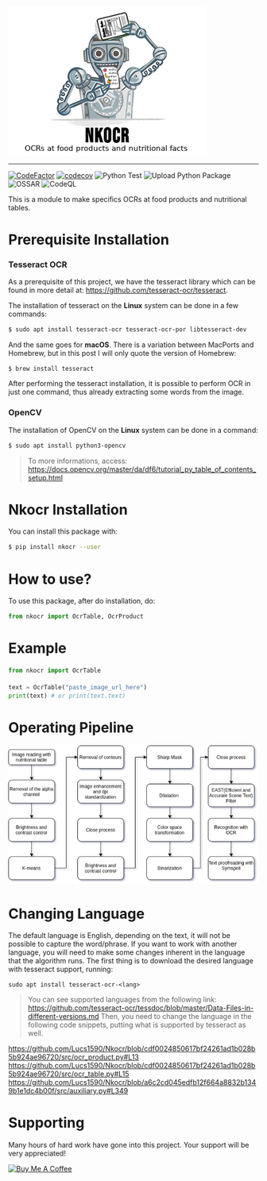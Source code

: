 ![Nkocr_logo](https://raw.githubusercontent.com/Lucs1590/Nkocr/master/logo.jpg)

--------------------------------------

[![CodeFactor](https://www.codefactor.io/repository/github/lucs1590/nkocr/badge)](https://www.codefactor.io/repository/github/lucs1590/nkocr)
[![codecov](https://codecov.io/gh/Lucs1590/Nkocr/branch/master/graph/badge.svg?token=DRGVRJMNBP)](https://codecov.io/gh/Lucs1590/Nkocr)
![Python Test](https://github.com/Lucs1590/Nkocr/workflows/Python%20Test/badge.svg)
![Upload Python Package](https://github.com/Lucs1590/Nkocr/workflows/Upload%20Python%20Package/badge.svg?branch=v0.2.2)
![OSSAR](https://github.com/Lucs1590/Nkocr/workflows/OSSAR/badge.svg)
![CodeQL](https://github.com/Lucs1590/Nkocr/workflows/CodeQL/badge.svg)

This is a module to make specifics OCRs at food products and nutritional tables.

# Prerequisite Installation
### Tesseract OCR
As a prerequisite of this project, we have the tesseract library which can be found in more detail at: https://github.com/tesseract-ocr/tesseract.

The installation of tesseract on the **Linux** system can be done in a few commands:

```bash
$ sudo apt install tesseract-ocr tesseract-ocr-por libtesseract-dev
```

And the same goes for **macOS**. There is a variation between MacPorts and Homebrew, but in this post I will only quote the version of Homebrew:
```
$ brew install tesseract
```
After performing the tesseract installation, it is possible to perform OCR in just one command, thus already extracting some words from the image.

### OpenCV
The installation of OpenCV on the **Linux** system can be done in a command:

```bash
$ sudo apt install python3-opencv
```
 > To more informations, access: https://docs.opencv.org/master/da/df6/tutorial_py_table_of_contents_setup.html

# Nkocr Installation
You can install this package with:
```bash
$ pip install nkocr --user
```

# How to use?
To use this package, after do installation, do:
```python
from nkocr import OcrTable, OcrProduct
```

# Example
```python
from nkocr import OcrTable

text = OcrTable("paste_image_url_here")
print(text) # or print(text.text)
```

# Operating Pipeline
![Pipeline_Nkocr](https://raw.githubusercontent.com/Lucs1590/Nkocr/master/pipeline.png)

# Changing Language
The default language is English, depending on the text, it will not be possible to capture the word/phrase.
If you want to work with another language, you will need to make some changes inherent in the language that the algorithm runs.
The first thing is to download the desired language with tesseract support, running:
```
sudo apt install tesseract-ocr-<lang>
```
> You can see supported languages from the following link: https://github.com/tesseract-ocr/tessdoc/blob/master/Data-Files-in-different-versions.md
Then, you need to change the language in the following code snippets, putting what is supported by tesseract as well.

https://github.com/Lucs1590/Nkocr/blob/cdf0024850617bf24261ad1b028b5b924ae96720/src/ocr_product.py#L13
https://github.com/Lucs1590/Nkocr/blob/cdf0024850617bf24261ad1b028b5b924ae96720/src/ocr_table.py#L15
https://github.com/Lucs1590/Nkocr/blob/a6c2cd045edfb12f664a8832b1349b1e1dc4b00f/src/auxiliary.py#L349

# Supporting

Many hours of hard work have gone into this project. Your support will be very appreciated!

<a href="https://www.buymeacoffee.com/Lucs1590" target="_blank"><img src="https://www.buymeacoffee.com/assets/img/custom_images/orange_img.png" alt="Buy Me A Coffee" style="height: auto !important;width: auto !important;" ></a>
